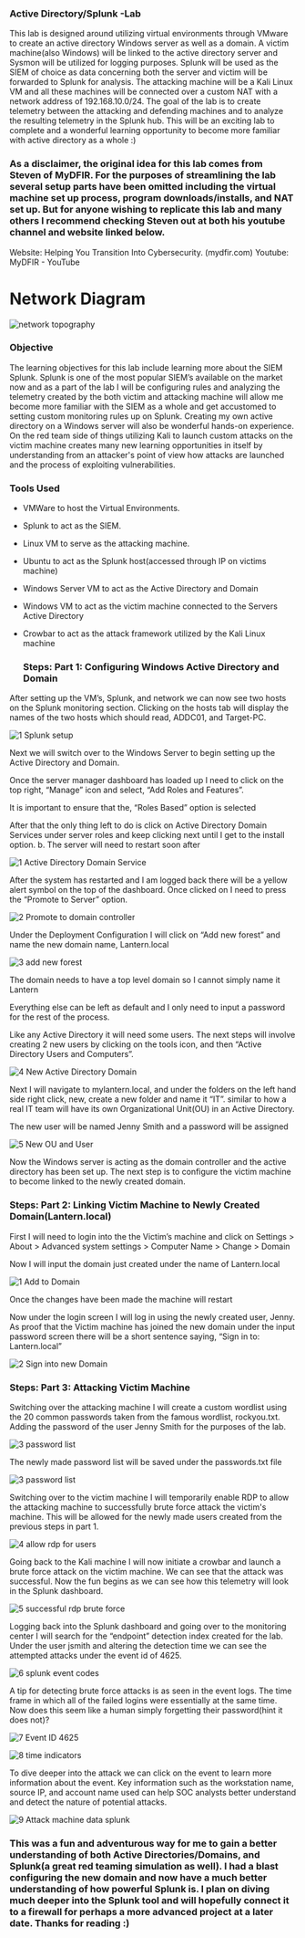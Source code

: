 ### Active Directory/Splunk -Lab
This lab is designed around utilizing virtual environments through VMware to create an active directory Windows server as well as a domain. A victim machine(also Windows) will be linked to the active directory server and Sysmon will be utilized for logging purposes. Splunk will be used as the SIEM of choice as data concerning both the server and victim will be forwarded to Splunk for analysis. The attacking machine will be a Kali Linux VM and all these machines will be connected over a custom NAT with a network address of 192.168.10.0/24. The goal of the lab is to create telemetry between the attacking and defending machines and to analyze the resulting telemetry in the Splunk hub. This will be an exciting lab to complete and a wonderful learning opportunity to become more familiar with active directory as a whole :)  

### As a disclaimer, the original idea for this lab comes from Steven of MyDFIR. For the purposes of streamlining the lab several setup parts have been omitted including the virtual machine set up process, program downloads/installs, and NAT set up. But for anyone wishing to replicate this lab and many others I recommend checking Steven out at both his youtube channel and website linked below. 

Website: Helping You Transition Into Cybersecurity. (mydfir.com)
Youtube: MyDFIR - YouTube

# Network Diagram 

![network topography](https://github.com/Lantern76/Active-Directory-and-Splunk-Lab/assets/119342094/e02423de-fc8c-4fd7-af28-7209abc72869)


### Objective

The learning objectives for this lab include learning more about the SIEM Splunk. Splunk is one of the most popular SIEM’s available on the market now and as a part of the lab I will be configuring rules and analyzing the telemetry created by the both victim and attacking machine will allow me become more familiar with the SIEM as a whole and get accustomed to setting custom monitoring rules up on Splunk. Creating my own active directory on a Windows server will also be wonderful hands-on experience. On the red team side of things utilizing Kali to launch custom attacks on the victim machine creates many new learning opportunities in itself by understanding from an attacker's point of view how attacks are launched and the process of exploiting vulnerabilities.    


### Tools Used


- VMWare to host the Virtual Environments. 
- Splunk to act as the SIEM. 
- Linux VM to serve as the attacking machine.
- Ubuntu to act as the Splunk host(accessed through IP on victims machine)
- Windows Server VM to act as the Active Directory and Domain
- Windows VM to act as the victim machine connected to the Servers Active Directory
- Crowbar to act as the attack framework utilized by the Kali Linux machine 

  ### Steps: Part 1: Configuring Windows Active Directory and Domain

After setting up the VM’s, Splunk, and network we can now see two hosts on the Splunk monitoring section. Clicking on the hosts tab will display the names of the two hosts which should read, ADDC01, and Target-PC. 

![1 Splunk setup](https://github.com/Lantern76/Active-Directory-and-Splunk-Lab/assets/119342094/58fce036-2088-40ca-891f-2b8be8427503)

Next we will switch over to the Windows Server to begin setting up the Active Directory and Domain.

Once the server manager dashboard has loaded up I need to click on the top right, “Manage” icon and select, “Add Roles and Features”.

It is important to ensure that the, “Roles Based” option is selected

After that the only thing left to do is click on Active Directory Domain Services under server roles and keep clicking next until I get to the install option.
      b. The server will need to restart soon after
      
![1 Active Directory Domain Service](https://github.com/Lantern76/Active-Directory-and-Splunk-Lab/assets/119342094/37130d90-b5cc-4e7c-a4f4-e6b2130de30a)

After the system has restarted and I am logged back there will be a yellow alert symbol on the top of the dashboard. Once clicked on I need to press the “Promote to Server” option. 

![2 Promote to domain controller](https://github.com/Lantern76/Active-Directory-and-Splunk-Lab/assets/119342094/19563574-1143-4f6b-9b89-51502411fec1)

Under the Deployment Configuration I will click on “Add new forest” and name the new domain name, Lantern.local

![3 add new forest](https://github.com/Lantern76/Active-Directory-and-Splunk-Lab/assets/119342094/675a70a3-2633-4353-bcc3-3613d97e9589)

The domain needs to have a top level domain so I cannot simply name it Lantern

Everything else can be left as default and I only need to input a password for the rest of the process.

Like any Active Directory it will need some users. The next steps will involve creating 2 new users by clicking on the  tools icon, and then “Active Directory Users and Computers”.

![4 New Active Directory Domain](https://github.com/Lantern76/Active-Directory-and-Splunk-Lab/assets/119342094/587c2312-67d2-4c7d-b151-5425075f664c)

Next I will navigate to mylantern.local, and under the folders on the left hand side right click, new, create a new folder and name it “IT”. similar to how a real IT team will have its own Organizational Unit(OU) in an Active Directory. 

The new user will be named Jenny Smith and a password will be assigned

![5 New OU and User](https://github.com/Lantern76/Active-Directory-and-Splunk-Lab/assets/119342094/034457af-7b33-4eaa-867a-4e069364be1c)

Now the Windows server is acting as the domain controller and the active directory has been set up. The next step is to configure the victim machine to become linked to the newly created domain.


### Steps: Part 2: Linking Victim Machine to Newly Created Domain(Lantern.local)

First I will need to login into the the Victim’s machine and click on Settings > About > Advanced system settings > Computer Name > Change > Domain

Now I will input the domain just created under the name of Lantern.local

![1 Add to Domain](https://github.com/Lantern76/Active-Directory-and-Splunk-Lab/assets/119342094/bbd6419e-c42d-429a-8146-1cf6ac02e91a)

Once the changes have been made the machine will restart 

Now under the login screen I will log in using the newly created user, Jenny. As proof that the Victim machine has joined the new domain under the input password screen there will be a short sentence saying, “Sign in to: Lantern.local”

![2 Sign into new Domain](https://github.com/Lantern76/Active-Directory-and-Splunk-Lab/assets/119342094/a72e87d5-0788-4954-8cad-cc303ff58d13)

### Steps: Part 3: Attacking Victim Machine 

Switching over the attacking machine I will create a custom wordlist using the 20 common passwords taken from the famous wordlist, rockyou.txt. Adding the password of the user Jenny Smith for the purposes of the lab. 

![3 password list](https://github.com/Lantern76/Active-Directory-and-Splunk-Lab/assets/119342094/bde71905-5bfa-48d2-b96f-8b76d897c9e5)

The newly made password list will be saved under the passwords.txt file

![3 password list](https://github.com/Lantern76/Active-Directory-and-Splunk-Lab/assets/119342094/f4b894c1-78ed-4f9e-9e01-dd8f6795f64f)

Switching over to the victim machine I will temporarily enable RDP to allow the attacking machine to successfully brute force attack the victim's machine. This will be allowed for the newly made users created from the previous steps in part 1. 

![4 allow rdp for users](https://github.com/Lantern76/Active-Directory-and-Splunk-Lab/assets/119342094/9f3374ee-50b3-446c-8df6-546627359730)

Going back to the Kali machine I will now initiate a crowbar and launch a brute force attack on the victim machine. We can see that the attack was successful. Now the fun begins as we can see how this telemetry will look in the Splunk dashboard.

![5 successful rdp brute force](https://github.com/Lantern76/Active-Directory-and-Splunk-Lab/assets/119342094/43cf3400-d303-4a2b-ad4e-dc2ba4a2a781)

Logging back into the Splunk dashboard and going over to the monitoring center I will search for the “endpoint” detection index created for the lab. Under the user jsmith and altering the detection time we can see the attempted attacks under the event id of 4625.

![6 splunk event codes](https://github.com/Lantern76/Active-Directory-and-Splunk-Lab/assets/119342094/55add1fb-2716-4f0e-9293-dd592094738f)

A tip for detecting brute force attacks is as seen in the event logs. The time frame in which all of the failed logins were essentially at the same time. Now does this seem like a human simply forgetting their password(hint it does not)?

![7 Event ID 4625](https://github.com/Lantern76/Active-Directory-and-Splunk-Lab/assets/119342094/fdc6c371-aa22-4c56-a17a-081afb8c6587)

![8 time indicators](https://github.com/Lantern76/Active-Directory-and-Splunk-Lab/assets/119342094/28797552-5934-4ef9-afca-b36597a18b6a)


To dive deeper into the attack we can click on the event to learn more information about the event. Key information such as the workstation name, source IP, and account name used can help SOC analysts better understand and detect the nature of potential attacks.

![9 Attack machine data splunk](https://github.com/Lantern76/Active-Directory-and-Splunk-Lab/assets/119342094/06059531-8eee-489b-8479-b37e78658191)

### This was a fun and adventurous way for me to gain a better understanding of both Active Directories/Domains, and Splunk(a great red teaming simulation as well). I had a blast configuring the new domain and now have a much better understanding of how powerful Splunk is. I plan on diving much deeper into the Splunk tool and will hopefully connect it to a firewall for perhaps a more advanced project at a later date. Thanks for reading :) 
